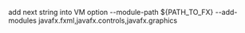 add next string into VM option
--module-path ${PATH_TO_FX} --add-modules javafx.fxml,javafx.controls,javafx.graphics